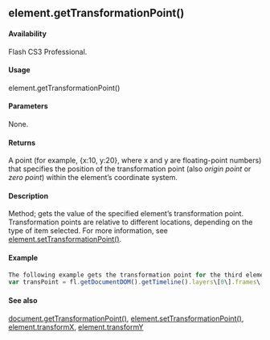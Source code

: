 ## element.getTransformationPoint()

#### Availability

Flash CS3 Professional.

#### Usage

element.getTransformationPoint()

#### Parameters

None.

#### Returns

A point (for example, {x:10, y:20}, where x and y are floating-point numbers) that specifies the position of the transformation point (also *origin point* or *zero point*) within the element’s coordinate system.

#### Description

Method; gets the value of the specified element’s transformation point.
Transformation points are relative to different locations, depending on the type of item selected. For more information, see [element.setTransformationPoint()](#!AdobeDocs/developers-animatesdk-docs/master/Element_object/elemen19.md).

#### Example

```javascript
The following example gets the transformation point for the third element in the ninth frame on the first layer in the document. The transPoint.x property gives the *x* coordinate of the transformation point. The transPoint.y property gives the *y* coordinate of the transformation point.
var transPoint = fl.getDocumentDOM().getTimeline().layers\[0\].frames\[8\].elements\[2\].getTransformationPoint();

```
#### See also

[document.getTransformationPoint()](#!AdobeDocs/developers-animatesdk-docs/master/Document_object/docume89.md), [element.setTransformationPoint()](#!AdobeDocs/developers-animatesdk-docs/master/Element_object/elemen19.md), [element.transformX](#!AdobeDocs/developers-animatesdk-docs/master/Element_object/elemen23.md), [element.transformY](#!AdobeDocs/developers-animatesdk-docs/master/Element_object/elemen24.md)
